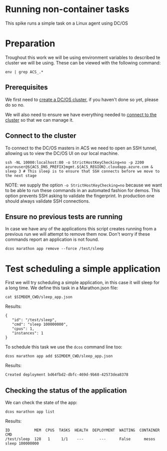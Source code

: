 # Running non-container tasks

This spike runs a simple task on a Linux agent using DC/OS

# Preparation

Troughout this work we will be using environment variables to
described te cluster we will be using. These can be viewed with the
following command:

```
env | grep ACS_.*
```

## Prerequisites

We first need to [create a DC/OS cluster](https://raw.githubusercontent.com/Azure/acs-demos/master/dcos/create_cluster/script.md), if you haven't done so yet, please do so no.

We will also need to ensure we have everything needed to [connect to the cluster](https://github.com/Azure/acs-demos/blob/master/dcos/create_cluster/script.md) so that we can manage it.

## Connect to the cluster

To connect to the DC/OS masters in ACS we need to open an SSH tunnel,
allowing us to view the DC/OS UI on our local machine.

```
ssh -NL 10000:localhost:80 -o StrictHostKeyChecking=no -p 2200 azureuser@${ACS_DNS_PREFIX}mgmt.${ACS_REGION}.cloudapp.azure.com &
sleep 3 # This sleep is to ensure that SSH connects before we move to the next stage
```

NOTE: we supply the option `-o StrictHostKeyChecking=no` because we
want to be able to run these commands in an automated fashion for
demos. This option prevents SSH asking to validate the fingerprint. In
production one should always validate SSH connections.

## Ensure no previous tests are running

In case we have any of the applications this script creates running
from a previous run we will attempt to remove them now. Don't worry if
these commands report an application is not found.

```
dcos marathon app remove --force /test/sleep
```

# Test scheduling a simple application

First we will try scheduling a simple application, in this case it
will sleep for a long time. We define this task in a Marathon.json
file:

```
cat $SIMDEM_CWD/sleep_app.json
```

Results:

```
{
   "id": "/test/sleep",
   "cmd": "sleep 100000000",
   "cpus": 1,
   "instances": 1
}
```

To schedule this task we use the `dcos` command line too:

```
dcos marathon app add $SIMDEM_CWD/sleep_app.json
```

Results:

```expected_similarity=0.3
Created deployment bd64fbd2-dbfc-469d-9b68-42573dea8378
```

## Checking the status of the application

We can check the state of the app:

```
dcos marathon app list
```

Results:

```
ID           MEM  CPUS  TASKS  HEALTH  DEPLOYMENT  WAITING  CONTAINER  CMD
/test/sleep  128   1     1/1    ---       ---      False      mesos    sleep 100000000
```




